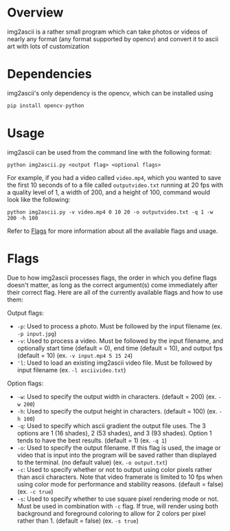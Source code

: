 # Overview

img2ascii is a rather small program which can take photos or videos of nearly any format (any format supported by opencv) and convert it to ascii art with lots of customization

# Dependencies

img2ascii's only dependency is the opencv, which can be installed using
```python
pip install opencv-python
```

# Usage

img2ascii can be used from the command line with the following format:
```
python img2ascii.py <output flag> <optional flags>
```
For example, if you had a video called `video.mp4`, which you wanted to save the first 10 seconds of to a file called `outputvideo.txt` running at 20 fps with a quality level of 1, a width of 200, and a height of 100, command would look like the following:
```
python img2ascii.py -v video.mp4 0 10 20 -o outputvideo.txt -q 1 -w 200 -h 100
```
Refer to [Flags](#flags) for more information about all the available flags and usage.

# Flags

Due to how img2ascii processes flags, the order in which you define flags doesn't matter, as long as the correct argument(s) come immediately after their correct flag.
Here are all of the currently available flags and how to use them:

Output flags:
- `-p`: Used to process a photo. Must be followed by the input filename (ex. `-p input.jpg`)
- `-v`: Used to process a video. Must be followed by the input filename, and optionally start time (default = 0), end time (default = 10), and output fps (default = 10) (ex. `-v input.mp4 5 15 24`)
- `'l`: Used to load an existing img2ascii video file. Must be followed by input filename (ex. `-l asciivideo.txt`)

Option flags:
- `-w`: Used to specify the output width in characters. (default = 200) (ex. `-w 200`)
- `-h`: Used to specify the output height in characters. (default = 100) (ex. `-h 100`)
- `-q`: Used to specify which ascii gradient the output file uses. The 3 options are 1 (16 shades), 2 (53 shades), and 3 (93 shades). Option 1 tends to have the best results. (default = 1) (ex. `-q 1`)
- `-o`: Used to specify the output filename. If this flag is used, the image or video that is input into the program will be saved rather than displayed to the terminal. (no default value) (ex. `-o output.txt`)
- `-c`: Used to specify whether or not to output using color pixels rather than ascii characters. Note that video framerate is limited to 10 fps when using color mode for performance and stability reasons. (default = false) (ex. `-c true`)
- `-s`: Used to specify whether to use square pixel rendering mode or not. Must be used in combination with `-c` flag. If true, will render using both background and foreground coloring to allow for 2 colors per pixel rather than 1. (default = false) (ex. `-s true`)